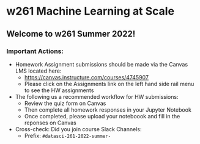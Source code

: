 # w261 Machine Learning at Scale

## Welcome to w261 Summer 2022!

### Important Actions:
- Homework Assignment submissions should be made via the Canvas LMS located here:
  - https://canvas.instructure.com/courses/4745907
  - Please click on the Assignments link on the left hand side rail menu to see the HW assignments
- The following us a recommended workflow for HW submissions:
  - Review the quiz form on Canvas
  - Then complete all homework responses in your Jupyter Notebook
  - Once completed, please upload your noteboook and fill in the reponses on Canvas
- Cross-check: Did you join course Slack Channels:
  - Prefix: `#datasci-261-2022-summer-`
